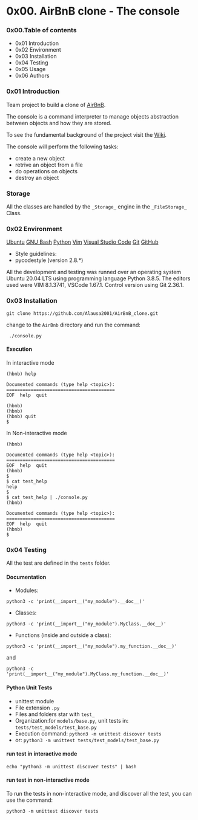 # 0x00. AirBnB clone - The console

### 0x00.Table of contents
* 0x01 Introduction
* 0x02 Environment
* 0x03 Installation
* 0x04 Testing
* 0x05 Usage
* 0x06 Authors

### 0x01 Introduction
Team project to build a clone of [AirBnB](https://www.airbnb.com/).

The console is a command interpreter to manage objects abstraction between objects and how they are stored.

To see the fundamental background of the project visit the [Wiki](https://github.com/ralexrivero/AirBnB_clone.wiki.git).

The console will perform the following tasks:

* create a new object
* retrive an object from a file
* do operations on objects
* destroy an object

### Storage

All the classes are handled by the ```_Storage_``` engine in the ```_FileStorage_``` Class.

### 0x02 Environment

[Ubuntu](https://ubuntu.com/) [GNU Bash](https://www.gnu.org/software/bash/) [Python](https://www.python.org/) [Vim](https://www.vim.org/) [Visual Studio Code](https://code.visualstudio.com/) [Git](https://git-scm.com/) [GitHub](https://github.com/)

* Style guidelines:
 * pycodestyle (version 2.8.*)

All the development and testing was runned over an operating system Ubuntu 20.04 LTS using programming language Python 3.8.5. The editors used were VIM 8.1.3741, VSCode 1.67.1. Control version using Git 2.36.1.

### 0x03 Installation

```git clone https://github.com/Alausa2001/AirBnB_clone.git```

change to the ```AirBnb``` directory and run the command:

``` ./console.py```

#### Execution

In interactive mode

```$ ./console.py
(hbnb) help

Documented commands (type help <topic>):
========================================
EOF  help  quit

(hbnb)
(hbnb)
(hbnb) quit
$
```

In Non-interactive mode

```$ echo "help" | ./console.py
(hbnb)

Documented commands (type help <topic>):
========================================
EOF  help  quit
(hbnb)
$
$ cat test_help
help
$
$ cat test_help | ./console.py
(hbnb)

Documented commands (type help <topic>):
========================================
EOF  help  quit
(hbnb)
$
```

### 0x04 Testing

All the test are defined in the ```tests``` folder.

#### Documentation

* Modules:

```python3 -c 'print(__import__("my_module").__doc__)'```

* Classes:

```python3 -c 'print(__import__("my_module").MyClass.__doc__)'```

* Functions (inside and outside a class):

```python3 -c 'print(__import__("my_module").my_function.__doc__)'```

and

```python3 -c 'print(__import__("my_module").MyClass.my_function.__doc__)'```

#### Python Unit Tests

* unittest module
* File extension ```.py```
* Files and folders star with ```test_```
* Organization:for ```models/base.py```, unit tests in: ```tests/test_models/test_base.py```
* Execution command: ```python3 -m unittest discover tests```
* or: ```python3 -m unittest tests/test_models/test_base.py```

#### run test in interactive mode

```echo "python3 -m unittest discover tests" | bash```

#### run test in non-interactive mode

To run the tests in non-interactive mode, and discover all the test, you can use the command:

```python3 -m unittest discover tests```

###